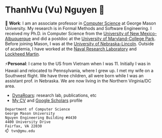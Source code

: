 
<!--
**nguyenthanhvuh/nguyenthanhvuh** is a ✨ _special_ ✨ repository because its `README.md` (this file) appears on your GitHub profile.

Here are some ideas to get you started:

- 🔭 I’m currently working on ...
- 🌱 I’m currently learning ...
- 👯 I’m looking to collaborate on ...
- 🤔 I’m looking for help with ...
- 💬 Ask me about ...
- 📫 How to reach me: ...
- 😄 Pronouns: ...
- ⚡ Fun fact: ...
-->


# ThanhVu (Vu) Nguyen 👋



🔭 **Work**: I am an associate professor in [Computer Science](https://www.cs.gmu.edu) at George Mason University. My research is in Formal Methods and Software Engineering. I received my Ph.D. in Computer Science from the [University of New Mexico-Albuquerque](https://cs.unm.edu) and did a postdoc at the [University of Maryland-College Park](https://cs.umd.edu). Before joining Mason, I was at the [University of Nebraska-Lincoln](https://www.unl.edu). Outside of academia, I have worked at the [Naval Research Laboratory](https://www.nrl.navy.mil) and [Lockheed Martin](https://lockheedmartin.com/en-us/capabilities/research-labs/advanced-technology-labs.html).

⚡**Personal**: I came to the US from Vietnam when I was 11. Initially I was in Hawaii and relocated to Pennsylvania, where I grew up. I met my wife on a Southwest flight. We have three children, all were born while I was an assistant prof. in Nebraska. We are now living in the Northern Virginia/DC area.

- [DynaRoars](https://roars.dev): research lab, publications, etc
- [My CV](https://roars.dev/people/nguyenthanhvuh/latex-cv/cv-nguyen.pdf) and [Google Scholars](https://scholar.google.com/citations?user=TLcVQ-MAAAAJ&hl=en) profile


```
Department of Computer Science
George Mason University
Nguyen Engineering Building #4430
4400 University Drive
Fairfax, VA 22030
📫 tvn@gmu.edu
```
